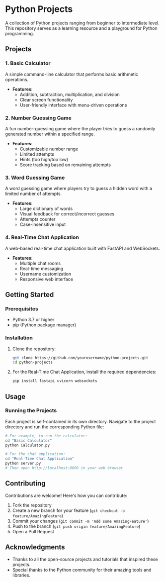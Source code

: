 # Python Projects

A collection of Python projects ranging from beginner to intermediate level. This repository serves as a learning resource and a playground for Python programming.

## Projects

### 1. Basic Calculator

A simple command-line calculator that performs basic arithmetic operations.

- **Features**:
  - Addition, subtraction, multiplication, and division
  - Clear screen functionality
  - User-friendly interface with menu-driven operations

### 2. Number Guessing Game

A fun number-guessing game where the player tries to guess a randomly generated number within a specified range.

- **Features**:
  - Customizable number range
  - Limited attempts
  - Hints (too high/too low)
  - Score tracking based on remaining attempts

### 3. Word Guessing Game

A word guessing game where players try to guess a hidden word with a limited number of attempts.

- **Features**:
  - Large dictionary of words
  - Visual feedback for correct/incorrect guesses
  - Attempts counter
  - Case-insensitive input

### 4. Real-Time Chat Application

A web-based real-time chat application built with FastAPI and WebSockets.

- **Features**:
  - Multiple chat rooms
  - Real-time messaging
  - Username customization
  - Responsive web interface

## Getting Started

### Prerequisites

- Python 3.7 or higher
- pip (Python package manager)

### Installation

1. Clone the repository:

   ```bash
   git clone https://github.com/yourusername/python-projects.git
   cd python-projects
   ```

2. For the Real-Time Chat Application, install the required dependencies:
   ```bash
   pip install fastapi uvicorn websockets
   ```

## Usage

### Running the Projects

Each project is self-contained in its own directory. Navigate to the project directory and run the corresponding Python file:

```bash
# For example, to run the calculator:
cd "Basic Calculator"
python Calculator.py

# For the chat application:
cd "Real-Time Chat Application"
python server.py
# Then open http://localhost:8000 in your web browser
```

## Contributing

Contributions are welcome! Here's how you can contribute:

1. Fork the repository
2. Create a new branch for your feature (`git checkout -b feature/AmazingFeature`)
3. Commit your changes (`git commit -m 'Add some AmazingFeature'`)
4. Push to the branch (`git push origin feature/AmazingFeature`)
5. Open a Pull Request


## Acknowledgments

- Thanks to all the open-source projects and tutorials that inspired these projects.
- Special thanks to the Python community for their amazing tools and libraries.
